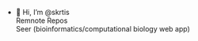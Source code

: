- 👋 Hi, I’m @skrtis  
Remnote Repos<br>Seer (bioinformatics/computational biology web app)
<!---
skrtis/skrtis is a ✨ special ✨ repository because its `README.md` (this file) appears on your GitHub profile.
You can click the Preview link to take a look at your changes.
--->
